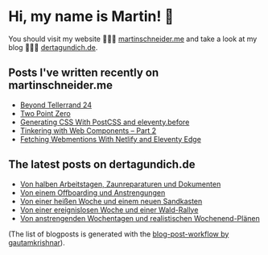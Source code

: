 # Hi, my name is Martin! 👋 
You should visit my website 👨🏼‍💻  [martinschneider.me](https://martinschneider.me) and take a look at my blog 🤷🏼‍♂️ [dertagundich.de](https://www.dertagundich.de).

## Posts I've written recently on martinschneider.me
<!-- MSME-POST-LIST:START -->
- [Beyond Tellerrand 24](https://martinschneider.me/articles/beyond-tellerrand-24/)
- [Two Point Zero](https://martinschneider.me/articles/two-point-zero/)
- [Generating CSS With PostCSS and eleventy.before](https://martinschneider.me/articles/generating-css-with-postcss-and-eleventy-before/)
- [Tinkering with Web Components – Part 2](https://martinschneider.me/articles/tinkering-with-web-components-part-2/)
- [Fetching Webmentions With Netlify and Eleventy Edge](https://martinschneider.me/articles/fetching-webmentions-with-netlify-and-eleventy-edge/)
<!-- MSME-POST-LIST:END -->

## The latest posts on dertagundich.de
<!-- DTUI-POST-LIST:START -->
- [Von halben Arbeitstagen, Zaunreparaturen und Dokumenten](https://www.dertagundich.de/2025/07/von-halben-arbeitstagen-zaunreparaturen-und-dokumenten)
- [Von einem Offboarding und Anstrengungen](https://www.dertagundich.de/2025/07/von-einem-offboarding-und-anstrengungen)
- [Von einer heißen Woche und einem neuen Sandkasten](https://www.dertagundich.de/2025/07/von-einer-heissen-woche-und-einem-neuen-sandkasten)
- [Von einer ereignislosen Woche und einer Wald-Rallye](https://www.dertagundich.de/2025/07/von-einer-ereignislosen-woche-und-einer-wald-rallye)
- [Von anstrengenden Wochentagen und realistischen Wochenend-Plänen](https://www.dertagundich.de/2025/06/von-anstrengenden-wochentagen-und-realistischen-wochenend-planen)
<!-- DTUI-POST-LIST:END -->

(The list of blogposts is generated with the [blog-post-workflow by gautamkrishnar](https://github.com/gautamkrishnar/blog-post-workflow)).
